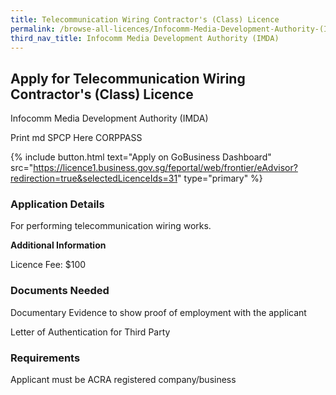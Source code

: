 ```yaml
---
title: Telecommunication Wiring Contractor's (Class) Licence
permalink: /browse-all-licences/Infocomm-Media-Development-Authority-(IMDA)/Telecommunication-Wiring-Contractor's-(Class)-Licence
third_nav_title: Infocomm Media Development Authority (IMDA)
---
```


## Apply for Telecommunication Wiring Contractor's (Class) Licence

Infocomm Media Development Authority (IMDA)

Print md SPCP Here CORPPASS

{% include button.html text="Apply on GoBusiness Dashboard" src="https://licence1.business.gov.sg/feportal/web/frontier/eAdvisor?redirection=true&selectedLicenceIds=31" type="primary" %}

### Application Details

<p>For performing telecommunication wiring works.</p>

**Additional Information**

Licence Fee: $100

### Documents Needed

Documentary Evidence to show proof of employment with the applicant

Letter of Authentication for Third Party

### Requirements

Applicant must be ACRA registered company/business

